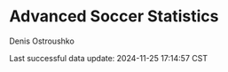 # Advanced Soccer Statistics
Denis Ostroushko

<!-- gfm -->

Last successful data update: 2024-11-25 17:14:57 CST

